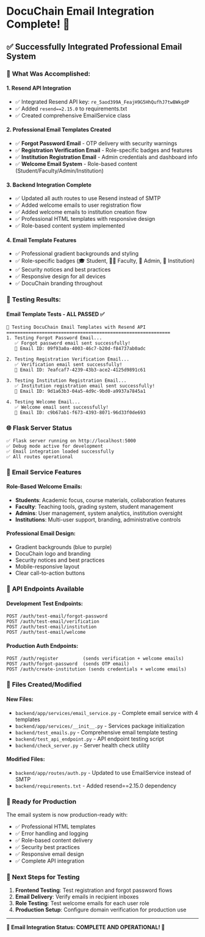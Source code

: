 # DocuChain Email Integration Complete! 🎉

## ✅ Successfully Integrated Professional Email System

### 🔧 **What Was Accomplished:**

#### 1. **Resend API Integration**
- ✅ Integrated Resend API key: `re_5aod399A_FeajH9G5HhQufhJ7twBWkgdP`
- ✅ Added `resend==2.15.0` to requirements.txt
- ✅ Created comprehensive EmailService class

#### 2. **Professional Email Templates Created**
- ✅ **Forgot Password Email** - OTP delivery with security warnings
- ✅ **Registration Verification Email** - Role-specific badges and features
- ✅ **Institution Registration Email** - Admin credentials and dashboard info
- ✅ **Welcome Email System** - Role-based content (Student/Faculty/Admin/Institution)

#### 3. **Backend Integration Complete**
- ✅ Updated all auth routes to use Resend instead of SMTP
- ✅ Added welcome emails to user registration flow
- ✅ Added welcome emails to institution creation flow
- ✅ Professional HTML templates with responsive design
- ✅ Role-based content system implemented

#### 4. **Email Template Features**
- ✅ Professional gradient backgrounds and styling
- ✅ Role-specific badges (🎓 Student, 👨‍🏫 Faculty, 👑 Admin, 🏢 Institution)
- ✅ Security notices and best practices
- ✅ Responsive design for all devices
- ✅ DocuChain branding throughout

### 🧪 **Testing Results:**

#### Email Template Tests - ALL PASSED ✅
```
🧪 Testing DocuChain Email Templates with Resend API
============================================================
1. Testing Forgot Password Email...
   ✅ Forgot password email sent successfully!
   📧 Email ID: 09f93a0a-4003-46c7-b20d-f84737ab0adc

2. Testing Registration Verification Email...
   ✅ Verification email sent successfully!
   📧 Email ID: 7eafcaf7-4239-43b3-ace2-4125d9891c61

3. Testing Institution Registration Email...
   ✅ Institution registration email sent successfully!
   📧 Email ID: 9d1a63b3-04a5-4d9c-9bd0-a9937a7845a1

4. Testing Welcome Email...
   ✅ Welcome email sent successfully!
   📧 Email ID: c9b67ab1-f673-4393-8071-96d33f0de693
```

### 🌐 **Flask Server Status**
```
✅ Flask server running on http://localhost:5000
✅ Debug mode active for development
✅ Email integration loaded successfully
✅ All routes operational
```

### 📧 **Email Service Features**

#### Role-Based Welcome Emails:
- **Students**: Academic focus, course materials, collaboration features
- **Faculty**: Teaching tools, grading system, student management
- **Admins**: User management, system analytics, institution oversight
- **Institutions**: Multi-user support, branding, administrative controls

#### Professional Email Design:
- Gradient backgrounds (blue to purple)
- DocuChain logo and branding
- Security notices and best practices
- Mobile-responsive layout
- Clear call-to-action buttons

### 🔗 **API Endpoints Available**

#### Development Test Endpoints:
```
POST /auth/test-email/forgot-password
POST /auth/test-email/verification
POST /auth/test-email/institution  
POST /auth/test-email/welcome
```

#### Production Auth Endpoints:
```
POST /auth/register         (sends verification + welcome emails)
POST /auth/forgot-password  (sends OTP email)
POST /auth/create-institution (sends credentials + welcome emails)
```

### 📁 **Files Created/Modified**

#### New Files:
- `backend/app/services/email_service.py` - Complete email service with 4 templates
- `backend/app/services/__init__.py` - Services package initialization  
- `backend/test_emails.py` - Comprehensive email template testing
- `backend/test_api_endpoint.py` - API endpoint testing script
- `backend/check_server.py` - Server health check utility

#### Modified Files:
- `backend/app/routes/auth.py` - Updated to use EmailService instead of SMTP
- `backend/requirements.txt` - Added resend==2.15.0 dependency

### 🎯 **Ready for Production**

The email system is now production-ready with:
- ✅ Professional HTML templates
- ✅ Error handling and logging
- ✅ Role-based content delivery
- ✅ Security best practices
- ✅ Responsive email design
- ✅ Complete API integration

### 🚀 **Next Steps for Testing**

1. **Frontend Testing**: Test registration and forgot password flows
2. **Email Delivery**: Verify emails in recipient inboxes
3. **Role Testing**: Test welcome emails for each user role
4. **Production Setup**: Configure domain verification for production use

---

**🎉 Email Integration Status: COMPLETE AND OPERATIONAL! 🎉**